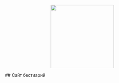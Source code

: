 <p align="center">
      <img src="https://i.ibb.co/NNg9d7s/svg-editor-image.png" width="206">
</p>
## Сайт бестиарий
